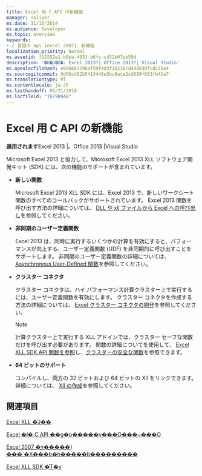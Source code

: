 ```yaml
---
title: Excel 用 C API の新機能
manager: soliver
ms.date: 11/16/2014
ms.audience: Developer
ms.topic: overview
keywords:
- c 言語の api [excel 2007]、新機能
localization_priority: Normal
ms.assetid: f11552e1-b8ea-4933-b6fc-c452b07eb59d
description: '�K�p�Ώ�: Excel 2013?| Office 2013?| Visual Studio'
ms.openlocfilehash: e80b667296af59f4d3f18238cd498830fcdc35a4
ms.sourcegitcommit: 9d60cd82b5413446e5bc8ace2cd689f683fb41a7
ms.translationtype: MT
ms.contentlocale: ja-JP
ms.lasthandoff: 06/21/2018
ms.locfileid: "19798948"
---
```

# <a name="whats-new-in-the-c-api-for-excel"></a>Excel 用 C API の新機能

 **適用されます**Excel 2013 |。Office 2013 |Visual Studio 
  
Microsoft Excel 2013 と協力して、Microsoft Excel 2013 XLL ソフトウェア開発キット (SDK) には、次の機能のサポートが含まれています。
  
- **新しい関数**
    
    Microsoft Excel 2013 XLL SDK には、Excel 2013 で、新しいワークシート関数のすべてのコールバックがサポートされています。 Excel 2013 関数を呼び出す方法の詳細については、 [DLL や xll ファイルから Excel への呼び出し](calling-into-excel-from-the-dll-or-xll.md)を参照してください。
    
- **非同期のユーザー定義関数**
    
    Excel 2013 は、同時に実行するいくつかの計算を有効にすると、パフォーマンスが向上する、ユーザー定義関数 (UDF) を非同期的に呼び出すことをサポートします。 非同期のユーザー定義関数の詳細については、 [Asynchronous User-Defined 関数](asynchronous-user-defined-functions.md)を参照してください。
    
- **クラスター コネクタ**
    
    クラスター コネクタは、ハイ パフォーマンス計算クラスター上で実行するには、ユーザー定義関数を有効にします。 クラスター コネクタを作成する方法の詳細については、 [Excel クラスター コネクタの開発](developing-excel-cluster-connectors.md)を参照してください。
    
    > [!NOTE]
    > 計算クラスター上で実行する XLL アドインでは、クラスター セーフな関数だけを呼び出す必要があります。 関数の詳細についてを使用して、 [Excel XLL SDK API 関数を参照](excel-xll-sdk-api-function-reference.md)し、[クラスターの安全な関数](cluster-safe-functions.md)を参照できます。 
  
- **64 ビットのサポート**
    
    コンパイルし、両方の 32 ビットおよび 64 ビットの Xll をリンクできます。 詳細については、 [Xll の作成](creating-xlls.md)を参照してください。
    
## <a name="see-also"></a>関連項目



[Excel XLL �̊J��](developing-excel-xlls.md)
  
[Excel �ł� C API ��g�p�����v���O���~���O](programming-with-the-c-api-in-excel.md)
  
[Excel 2007 �ɂ�����}���`�X���b�h�����ƃ���������](multithreading-and-memory-contention-in-excel.md)


[Excel XLL SDK �̊T�v](getting-started-with-the-excel-xll-sdk.md)


